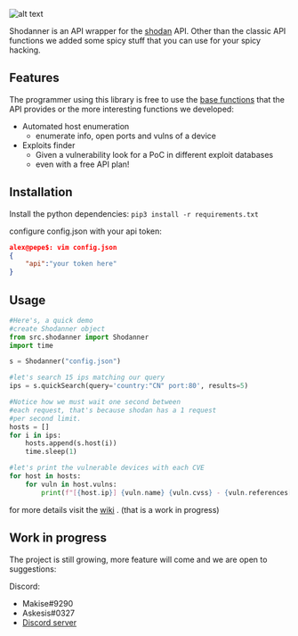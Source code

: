 ![alt text](https://i.imgur.com/bwh8C9I.png)

Shodanner is an API wrapper for the [shodan](https://shodan.io) API.
Other than the classic API functions we added some spicy stuff that you can use for your spicy hacking.

## Features
The programmer using this library is free to use the [base functions](https://developer.shodan.io/api) that the API provides or the more interesting functions we developed:
- Automated host enumeration
	- enumerate info, open ports and vulns of a device
- Exploits finder 
	-  Given a vulnerability look for a PoC in different exploit databases 
	- even with a free API plan!
 
 ## Installation
Install the python dependencies:
`pip3 install -r requirements.txt` 

configure config.json with your api token:
```json
alex@pepe$: vim config.json
{
    "api":"your token here"
}
```
## Usage
```py
#Here's, a quick demo
#create Shodanner object
from src.shodanner import Shodanner
import time

s = Shodanner("config.json")

#let's search 15 ips matching our query
ips = s.quickSearch(query='country:"CN" port:80', results=5)

#Notice how we must wait one second between
#each request, that's because shodan has a 1 request
#per second limit.
hosts = []
for i in ips:
    hosts.append(s.host(i))
    time.sleep(1)

#let's print the vulnerable devices with each CVE
for host in hosts:
    for vuln in host.vulns:
        print(f"[{host.ip}] {vuln.name} {vuln.cvss} - {vuln.references[0]}")
```
for more details visit the [wiki](https://github.com/shinjio/Shodanner/wiki) . (that is a work in progress)

## Work in progress

The project is still growing, more feature will come and we are open to suggestions:

Discord:
- Makise#9290
- Askesis#0327 
- [Discord server](https://discord.gg/8WEjxWPgFy)
